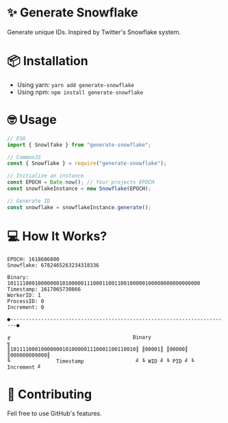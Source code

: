 # ✨ Generate Snowflake

Generate unique IDs. Inspired by Twitter's Snowflake system.

# 📦 Installation

-   Using yarn: `yarn add generate-snowflake`
-   Using npm: `npm install generate-snowflake`

# 🤓 Usage

```ts
// ES6
import { Snowlfake } from "generate-snowflake";

// CommonJS
const { Snowflake } = require("generate-snowflake");

// Initialize an instance
const EPOCH = Date.now(); // Your projects EPOCH
const snowflakeInstance = new Snowflake(EPOCH);

// Generate ID
const snowflake = snowflakeInstance.generate();
```

# 💻 How It Works?

```
EPOCH: 1618606800
Snowflake: 6782465263234318336

Binary: 101111000100000001010000011100011001100100000100000000000000000
Timestamp: 1617065730866
WorkerID: 1
ProcessID: 0
Increment: 0

●------------------------------------------------------------------------●

╔                                        Binary                          ╗
║10111100010000000101000001110001100110010║ ║00001║ ║00000║ ║000000000000║
╚               Timestamp                 ╝ ╚ WID ╝ ╚ PID ╝ ╚  Increment ╝
```


# 🧦 Contributing

Fell free to use GitHub's features.
